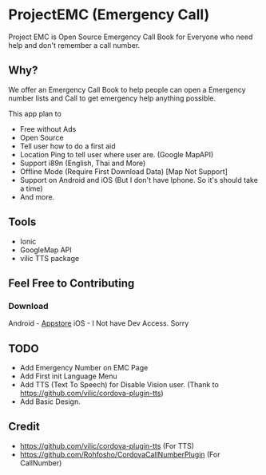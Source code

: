 # ProjectEMC (Emergency Call)
Project EMC is Open Source Emergency Call Book for Everyone who need help and don't remember a call number.

## Why?
We offer an Emergency Call Book to help people can open a Emergency number lists
and Call to get emergency help anything possible.

This app plan to
 - Free without Ads
 - Open Source
 - Tell user how to do a first aid
 - Location Ping to tell user where user are. (Google MapAPI)
 - Support i89n (English, Thai and More)
 - Offline Mode (Require First Download Data) [Map Not Support]
 - Support on Android and iOS (But I don't have Iphone. So it's should take a time)
 - And more.


## Tools
 - Ionic
 - GoogleMap API
 - vilic TTS package

## Feel Free to Contributing

### Download
Android - [Appstore](google.com)
iOS - I Not have Dev Access. Sorry


## TODO
 - Add Emergency Number on EMC Page
 - Add First init Language Menu
 - Add TTS (Text To Speech) for Disable Vision user. (Thank to https://github.com/vilic/cordova-plugin-tts)
 - Add Basic Design.


## Credit
 - https://github.com/vilic/cordova-plugin-tts (For TTS)
 - https://github.com/Rohfosho/CordovaCallNumberPlugin (For CallNumber)


